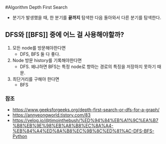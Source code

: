 #Algorithm 
Depth First Search
- 분기가 발생했을 때, 한 분기를 **끝까지** 탐색한 다음 돌아와서 다른 분기를 탐색한다.
## DFS와 [[BFS]] 중에 어느 걸 사용해야할까?
1. 모든 node를 방문해야한다면
	- DFS, BFS 둘 다 좋다.
2. Node 방문 history를 기록해야한다면
	- DFS. 왜냐하면 BFS는 특정 node로 향하는 경로의 특징을 저장하지 못하기 때문.
3. 최단거리를 구해야 한다면
	- BFS


### 참조
- https://www.geeksforgeeks.org/depth-first-search-or-dfs-for-a-graph/
- https://annyeongworld.tistory.com/83
- https://velog.io/@timointhebush/%ED%94%84%EB%A1%9C%EA%B7%B8%EB%9E%98%EB%A8%B8%EC%8A%A4-%EB%84%A4%ED%8A%B8%EC%9B%8C%ED%81%AC-DFS-BFS-Python